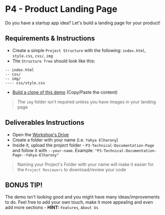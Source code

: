 # P4 - Product Landing Page
Do you have a startup app idea? Let's build a landing page for your product!

## Requirements & Instructions
- Create a simple `Project Structure` with the following: `index.html`, `style.css`, `css/`, `img`
- The `Structure Tree` should look like this:
```
-- index.html
-- css/
-- img/
---- css/style.css
```
- [Build a clone of this demo](https://codepen.io/freeCodeCamp/full/RKRbwL) (Copy/Paste the content)

> The `img` folder isn't required unless you have images in your landing page

## Deliverables Instructions
- Open the [Workshop's Drive](https://drive.google.com/drive/u/0/folders/1NSbd29QsturGGTne4UyBh1VOT3rkduOm)
- Create a folder with your name (i.e. `Yahya Elharony`)
- Inside it, upload the project folder - `P3-Technical-Documentation-Page` and follow it with `--your-name`. Example: `"P3-Technical-Documentation-Page--Yahya-Elharony"`
> Naming your Project's Folder with your name will make it easier for the `Project Reviewers` to download/review your code

## BONUS TIP!
The demo isn't looking good and you might have many ideas/improvements to do. Feel free to add your own touch, make it more appealing and even add more sections - **HINT:** `Features`, `About Us`